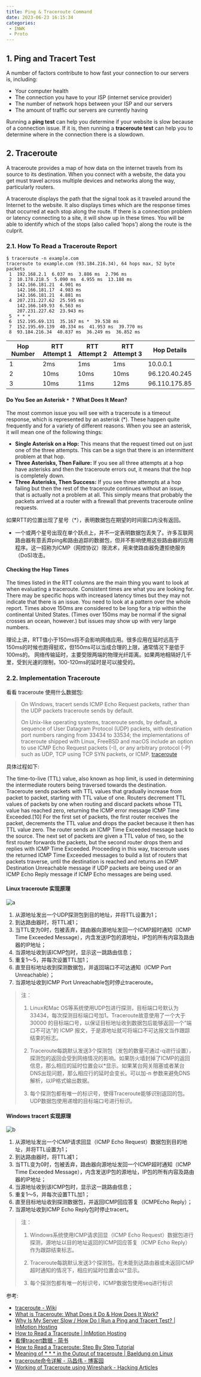 ```yaml
---
title: Ping & Traceroute Command
date: 2023-06-23 16:15:34
categories:
 - INWK
 - Proto
---
```


## 1. Ping and Tracert Test

A number of factors contribute to how fast your connection to our servers is, including:

- Your computer health
- The connection you have to your ISP (internet service provider)
- The number of network hops between your ISP and our servers
- The amount of traffic our servers are currently having

Running a **ping test** can help you determine if your website is slow because of a connection issue. If it is, then running a **traceroute test** can help you to determine where in the connection there is a slowdown.

## 2. Traceroute

A traceroute provides a map of how data on the internet travels from its source to its destination.  When you connect with a website, the data you get must travel across multiple devices and networks along the way, particularly routers. 

A traceroute displays the path that the signal took as it traveled around the Internet to the website. It also displays times which are the response times that occurred at each stop along the route. If there is a connection problem or latency connecting to a site, it will show up in these times. You will be able to identify which of the stops (also called ‘hops’) along the route is the culprit.

### 2.1. How To Read a Traceroute Report

```shell
$ traceroute -n example.com
traceroute to example.com (93.184.216.34), 64 hops max, 52 byte packets
 1  192.168.2.1  6.037 ms  3.886 ms  2.796 ms
 2  10.178.218.5  5.090 ms  4.955 ms  13.188 ms
 3  142.166.181.21  4.901 ms
    142.166.181.17  4.983 ms
    142.166.181.21  4.881 ms
 4  207.231.227.62  25.595 ms
    142.166.149.93  6.563 ms
    207.231.227.62  23.943 ms
 5  * * *
 6  152.195.69.131  35.167 ms *  39.538 ms
 7  152.195.69.139  40.334 ms  41.953 ms  39.770 ms
 8  93.184.216.34  40.837 ms  36.249 ms  36.852 ms
```

| Hop Number | RTT Attempt 1 | RTT Attempt 2 | RTT Attempt 3 | Hop Details   |
| ---------- | ------------- | ------------- | ------------- | ------------- |
| 1          | 2ms           | 1ms           | 1ms           | 10.0.0.1      |
| 2          | 10ms          | 10ms          | 10ms          | 96.120.40.245 |
| 3          | 10ms          | 11ms          | 12ms          | 96.110.175.85 |

#### Do You See an Asterisk `* `? What Does It Mean?

The most common issue you will see with a traceroute is a timeout response, which is represented by an asterisk (*). These happen quite frequently and for a variety of different reasons. When you see an asterisk, it will mean one of the following things:

- **Single Asterisk on a Hop:** This means that the request timed out on just one of the three attempts. This can be a sign that there is an intermittent problem at that hop.
- **Three Asterisks, Then Failure:** If you see all three attempts at a hop have asterisks and then the traceroute errors out, it means that the hop is completely down.
- **Three Asterisks, Then Success:** If you see three attempts at a hop failing but then the rest of the traceroute continues without an issue, that is actually not a problem at all. This simply means that probably the packets arrived at a router with a firewall that prevents traceroute online requests.

如果RTT的位置出现了星号（*），表明数据包在期望的时间窗口内没有返回。

- 一个或两个星号出现在单个跃点上，并不一定表明数据包丢失了。许多互联网路由器有意丢弃ping和路由追踪的数据包，但并不影响使用这些路由器的应用程序。这一招称为ICMP（网控协议）限流术，用来使路由器免遭拒绝服务（DoS)攻击。

#### Checking the Hop Times

The times listed in the RTT columns are the main thing you want to look at when evaluating a traceroute. Consistent times are what you are looking for. There may be specific hops with increased latency times but they may not indicate that there is an issue. You need to look at a pattern over the whole report. Times above 150ms are considered to be long for a trip within the continental United States. (Times over 150ms may be normal if the signal crosses an ocean, however.) but issues may show up with very large numbers.

理论上讲，RTT值小于150ms将不会影响网络应用。很多应用在延时远高于150ms的时候也跑得挺欢，但150ms可以当成合理的上限，通常情况下是低于100ms的。
 网络传输延时，主要受限两端的物理光纤距离。如果两地相隔好几千里，受到光速的限制，100-120ms的延时是可以接受的。

### 2.2. Implementation Traceroute

看看 traceroute 使用什么数据包:

> On Windows, tracert sends ICMP Echo Request packets, rather than the UDP packets traceroute sends by default. 
>
> On Unix-like operating systems, traceroute sends, by default, a sequence of User Datagram Protocol (UDP) packets, with destination port numbers ranging from 33434 to 33534; the implementations of traceroute shipped with Linux, FreeBSD and macOS include an option to use ICMP Echo Request packets (-I), or any arbitrary protocol (-P) such as UDP, TCP using TCP SYN packets, or ICMP. [traceroute](https://en.wikipedia.org/wiki/Tracerout)

具体过程如下:

The time-to-live (TTL) value, also known as hop limit, is used in determining the intermediate routers being traversed towards the destination. Traceroute sends packets with TTL values that gradually increase from packet to packet, starting with TTL value of one. Routers decrement TTL values of packets by one when routing and discard packets whose TTL value has reached zero, returning the ICMP error message ICMP Time Exceeded.[10] For the first set of packets, the first router receives the packet, decrements the TTL value and drops the packet because it then has TTL value zero. The router sends an ICMP Time Exceeded message back to the source. The next set of packets are given a TTL value of two, so the first router forwards the packets, but the second router drops them and replies with ICMP Time Exceeded. Proceeding in this way, traceroute uses the returned ICMP Time Exceeded messages to build a list of routers that packets traverse, until the destination is reached and returns an ICMP Destination Unreachable message if UDP packets are being used or an ICMP Echo Reply message if ICMP Echo messages are being used. 

#### Linux traceroute 实现原理

![a](a.png)

1. 从源地址发出一个UDP探测包到目的地址，并将TTL设置为1；
2. 到达路由器时，将TTL减1；
3. 当TTL变为0时，包被丢弃，路由器向源地址发回一个ICMP超时通知（ICMP Time Exceeded Message），内含发送IP包的源地址，IP包的所有内容及路由器的IP地址；
4. 当源地址收到该ICMP包时，显示这一跳路由信息；
5. 重复1～5，并每次设置TTL加1；
6. 直至目标地址收到探测数据包，并返回端口不可达通知（ICMP Port Unreachable）；
7. 当源地址收到ICMP Port Unreachable包时停止traceroute。

> 注：
>
> 1. Linux和Mac OS等系统使用UDP包进行探测，目标端口号默认为33434，每次探测目标端口号加1。Traceroute故意使用了一个大于 30000 的目标端口号，以保证目标地址收到数据包后能够返回一个“端口不可达”的 ICMP 报文，于是源地址就可将端口不可达报文当作跟踪结束的标志。
>
> 2. Traceroute每跳默认发送3个探测包（发包的数量可通过-q进行设置），探测包的返回会受到网络情况的影响。如果防火墙封掉了ICMP的返回信息，那么相应的延时位置会以*显示。如果某台网关阻塞或者某台DNS出现问题，那么相应行的延时会变长。可以加-n 参数来避免DNS解析，以IP格式输出数据。
> 3. 每个探测包都有唯一的标识号，使得Traceroute能够识别返回的包。UDP数据包使用递增的目标端口号进行标识。

#### Windows tracert 实现原理

![b](b.png)

1. 从源地址发出一个ICMP请求回显（ICMP Echo Request）数据包到目的地址，并将TTL设置为1；
2. 到达路由器时，将TTL减1；
3. 当TTL变为0时，包被丢弃，路由器向源地址发回一个ICMP超时通知（ICMP Time Exceeded Message），内含发送IP包的源地址，IP包的所有内容及路由器的IP地址；
4. 当源地址收到该ICMP包时，显示这一跳路由信息；
5. 重复1～5，并每次设置TTL加1；
6. 直至目标地址收到探测数据包，并返回ICMP回应答复（ICMPEcho Reply）；
7. 当源地址收到ICMP Echo Reply包时停止tracert。

> 注：
>
> 1. Windows系统使用ICMP请求回显（ICMP Echo Request）数据包进行探测，源地址以目的地址返回的ICMP回应答复（ICMP Echo Reply）作为跟踪结束标志。
>
> 2. Traceroute每跳默认发送3个探测包。在未能到达路由器或未返回ICMP超时通知的情况下，相应的延时位置会以*显示。
>
> 3. 每个探测包都有唯一的标识号，ICMP数据包使用seq进行标识

参考: 

- [traceroute - Wiki](https://en.wikipedia.org/wiki/Tracerout)
- [What is Traceroute: What Does it Do & How Does It Work?](https://www.fortinet.com/resources/cyberglossary/traceroutes)
- [Why Is My Server Slow / How Do I Run a Ping and Tracert Test? | InMotion Hosting](https://www.inmotionhosting.com/support/website/why-is-my-server-slow-how-do-i-run-a-ping-and-tracert-test/)
- [How to Read a Traceroute | InMotion Hosting](https://www.inmotionhosting.com/support/server/ssh/read-traceroute/)
- [看懂tracert数据 - 简书](https://www.jianshu.com/p/30b064a8b07c)
- [How to Read a Traceroute: Step By Step Tutorial](https://www.catchpoint.com/network-admin-guide/how-to-read-a-traceroute)
- [Meaning of * * * in the Output of traceroute | Baeldung on Linux](https://www.baeldung.com/linux/traceroute-three-stars)
- [traceroute命令详解 - 马昌伟 - 博客园](https://www.cnblogs.com/machangwei-8/p/10353279.html)
- [Working of Traceroute using Wireshark - Hacking Articles](https://www.hackingarticles.in/working-of-traceroute-using-wireshark/)